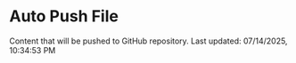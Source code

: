 # Auto Push File

Content that will be pushed to GitHub repository.
Last updated: 07/14/2025, 10:34:53 PM
